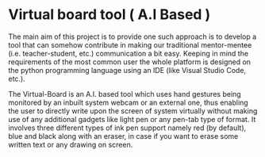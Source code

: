 # Virtual board tool ( A.I Based )

The main aim of this project is to provide one such approach is to
develop a tool that can somehow contribute in making our traditional
mentor-mentee (i.e. teacher-student, etc.) communication a bit easy.
Keeping in mind the requirements of the most common user the
whole platform is designed on the python programming language
using an IDE (like Visual Studio Code, etc.).

The Virtual-Board is an A.I. based tool which uses hand gestures being monitored by an
inbuilt system webcam or an external one, thus enabling the user to directly write upon the
screen of system virtually without making use of any additional gadgets like light pen or any
pen-tab type of format.
It involves three different types of ink pen support namely red (by default), blue and black
along with an eraser, in case if you want to erase some written text or any drawing on screen.
